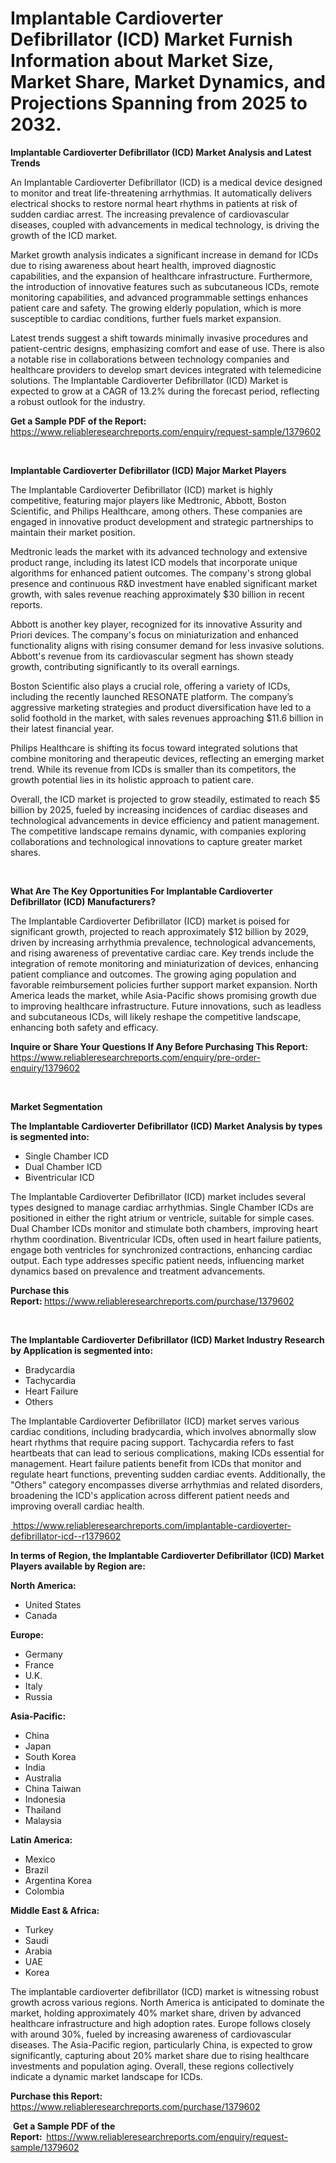<p><h1>Implantable Cardioverter Defibrillator (ICD) Market Furnish Information about Market Size, Market Share, Market Dynamics, and Projections Spanning from 2025 to 2032.</h1></p><p><strong>Implantable Cardioverter Defibrillator (ICD) Market Analysis and Latest Trends</strong></p>
<p><p>An Implantable Cardioverter Defibrillator (ICD) is a medical device designed to monitor and treat life-threatening arrhythmias. It automatically delivers electrical shocks to restore normal heart rhythms in patients at risk of sudden cardiac arrest. The increasing prevalence of cardiovascular diseases, coupled with advancements in medical technology, is driving the growth of the ICD market.</p><p>Market growth analysis indicates a significant increase in demand for ICDs due to rising awareness about heart health, improved diagnostic capabilities, and the expansion of healthcare infrastructure. Furthermore, the introduction of innovative features such as subcutaneous ICDs, remote monitoring capabilities, and advanced programmable settings enhances patient care and safety. The growing elderly population, which is more susceptible to cardiac conditions, further fuels market expansion.</p><p>Latest trends suggest a shift towards minimally invasive procedures and patient-centric designs, emphasizing comfort and ease of use. There is also a notable rise in collaborations between technology companies and healthcare providers to develop smart devices integrated with telemedicine solutions. The Implantable Cardioverter Defibrillator (ICD) Market is expected to grow at a CAGR of 13.2% during the forecast period, reflecting a robust outlook for the industry.</p></p>
<p><strong>Get a Sample PDF of the Report:&nbsp;</strong> <a href="https://www.reliableresearchreports.com/enquiry/request-sample/1379602?utm_campaign=40&utm_medium=2&utm_source=Github&utm_content=ia&utm_term=14042025&utm_id=implantable-cardioverter-defibrillator-icd">https://www.reliableresearchreports.com/enquiry/request-sample/1379602</a></p>
<p>&nbsp;</p>
<p><strong>Implantable Cardioverter Defibrillator (ICD) Major Market Players</strong></p>
<p><p>The Implantable Cardioverter Defibrillator (ICD) market is highly competitive, featuring major players like Medtronic, Abbott, Boston Scientific, and Philips Healthcare, among others. These companies are engaged in innovative product development and strategic partnerships to maintain their market position.</p><p>Medtronic leads the market with its advanced technology and extensive product range, including its latest ICD models that incorporate unique algorithms for enhanced patient outcomes. The company's strong global presence and continuous R&D investment have enabled significant market growth, with sales revenue reaching approximately $30 billion in recent reports.</p><p>Abbott is another key player, recognized for its innovative Assurity and Priori devices. The company's focus on miniaturization and enhanced functionality aligns with rising consumer demand for less invasive solutions. Abbott's revenue from its cardiovascular segment has shown steady growth, contributing significantly to its overall earnings.</p><p>Boston Scientific also plays a crucial role, offering a variety of ICDs, including the recently launched RESONATE platform. The company’s aggressive marketing strategies and product diversification have led to a solid foothold in the market, with sales revenues approaching $11.6 billion in their latest financial year.</p><p>Philips Healthcare is shifting its focus toward integrated solutions that combine monitoring and therapeutic devices, reflecting an emerging market trend. While its revenue from ICDs is smaller than its competitors, the growth potential lies in its holistic approach to patient care.</p><p>Overall, the ICD market is projected to grow steadily, estimated to reach $5 billion by 2025, fueled by increasing incidences of cardiac diseases and technological advancements in device efficiency and patient management. The competitive landscape remains dynamic, with companies exploring collaborations and technological innovations to capture greater market shares.</p></p>
<p>&nbsp;</p>
<p><strong>What Are The Key Opportunities For Implantable Cardioverter Defibrillator (ICD) Manufacturers?</strong></p>
<p><p>The Implantable Cardioverter Defibrillator (ICD) market is poised for significant growth, projected to reach approximately $12 billion by 2029, driven by increasing arrhythmia prevalence, technological advancements, and rising awareness of preventative cardiac care. Key trends include the integration of remote monitoring and miniaturization of devices, enhancing patient compliance and outcomes. The growing aging population and favorable reimbursement policies further support market expansion. North America leads the market, while Asia-Pacific shows promising growth due to improving healthcare infrastructure. Future innovations, such as leadless and subcutaneous ICDs, will likely reshape the competitive landscape, enhancing both safety and efficacy.</p></p>
<p><strong>Inquire or Share Your Questions If Any Before Purchasing This Report:</strong> <a href="https://www.reliableresearchreports.com/enquiry/pre-order-enquiry/1379602?utm_campaign=40&utm_medium=2&utm_source=Github&utm_content=ia&utm_term=14042025&utm_id=implantable-cardioverter-defibrillator-icd">https://www.reliableresearchreports.com/enquiry/pre-order-enquiry/1379602</a></p>
<p>&nbsp;</p>
<p><strong>Market Segmentation</strong></p>
<p><strong>The Implantable Cardioverter Defibrillator (ICD) Market Analysis by types is segmented into:</strong></p>
<p><ul><li>Single Chamber ICD</li><li>Dual Chamber ICD</li><li>Biventricular ICD</li></ul></p>
<p><p>The Implantable Cardioverter Defibrillator (ICD) market includes several types designed to manage cardiac arrhythmias. Single Chamber ICDs are positioned in either the right atrium or ventricle, suitable for simple cases. Dual Chamber ICDs monitor and stimulate both chambers, improving heart rhythm coordination. Biventricular ICDs, often used in heart failure patients, engage both ventricles for synchronized contractions, enhancing cardiac output. Each type addresses specific patient needs, influencing market dynamics based on prevalence and treatment advancements.</p></p>
<p><strong>Purchase this Report:&nbsp;</strong><a href="https://www.reliableresearchreports.com/purchase/1379602?utm_campaign=40&utm_medium=2&utm_source=Github&utm_content=ia&utm_term=14042025&utm_id=implantable-cardioverter-defibrillator-icd">https://www.reliableresearchreports.com/purchase/1379602</a></p>
<p>&nbsp;</p>
<p><strong>The Implantable Cardioverter Defibrillator (ICD) Market Industry Research by Application is segmented into:</strong></p>
<p><ul><li>Bradycardia</li><li>Tachycardia</li><li>Heart Failure</li><li>Others</li></ul></p>
<p><p>The Implantable Cardioverter Defibrillator (ICD) market serves various cardiac conditions, including bradycardia, which involves abnormally slow heart rhythms that require pacing support. Tachycardia refers to fast heartbeats that can lead to serious complications, making ICDs essential for management. Heart failure patients benefit from ICDs that monitor and regulate heart functions, preventing sudden cardiac events. Additionally, the "Others" category encompasses diverse arrhythmias and related disorders, broadening the ICD's application across different patient needs and improving overall cardiac health.</p></p>
<p><a href="https://www.reliableresearchreports.com/implantable-cardioverter-defibrillator-icd--r1379602?utm_campaign=40&utm_medium=2&utm_source=Github&utm_content=ia&utm_term=14042025&utm_id=implantable-cardioverter-defibrillator-icd">&nbsp;https://www.reliableresearchreports.com/implantable-cardioverter-defibrillator-icd--r1379602</a></p>
<p><strong>In terms of Region, the Implantable Cardioverter Defibrillator (ICD) Market Players available by Region are:</strong></p>
<p>
    <p> <strong> North America: </strong>
        <ul>
            <li>United States</li>
            <li>Canada</li>
        </ul>
        </p> 
    <p> <strong> Europe: </strong>
        <ul>
            <li>Germany</li>
            <li>France</li>
            <li>U.K.</li>
            <li>Italy</li>
            <li>Russia</li>
        </ul>
        </p> 
    <p> <strong> Asia-Pacific: </strong>
        <ul>
            <li>China</li>
            <li>Japan</li>
            <li>South Korea</li>
            <li>India</li>
            <li>Australia</li>
            <li>China Taiwan</li>
            <li>Indonesia</li>
            <li>Thailand</li>
            <li>Malaysia</li>
        </ul>
        </p> 
    <p> <strong> Latin America: </strong>
        <ul>
            <li>Mexico</li>
            <li>Brazil</li>
            <li>Argentina Korea</li>
            <li>Colombia</li>
        </ul>
        </p> 
    <p> <strong> Middle East & Africa: </strong>
        <ul>
            <li>Turkey</li>
            <li>Saudi</li>
            <li>Arabia</li>
            <li>UAE</li>
            <li>Korea</li>
        </ul>
    </p>
    </p>
<p><p>The implantable cardioverter defibrillator (ICD) market is witnessing robust growth across various regions. North America is anticipated to dominate the market, holding approximately 40% market share, driven by advanced healthcare infrastructure and high adoption rates. Europe follows closely with around 30%, fueled by increasing awareness of cardiovascular diseases. The Asia-Pacific region, particularly China, is expected to grow significantly, capturing about 20% market share due to rising healthcare investments and population aging. Overall, these regions collectively indicate a dynamic market landscape for ICDs.</p></p>
<p><strong>Purchase this Report: </strong><a href="https://www.reliableresearchreports.com/purchase/1379602?utm_campaign=40&utm_medium=2&utm_source=Github&utm_content=ia&utm_term=14042025&utm_id=implantable-cardioverter-defibrillator-icd">https://www.reliableresearchreports.com/purchase/1379602</a></p>
<p>&nbsp;<strong>Get a Sample PDF of the Report:&nbsp;&nbsp;</strong><a href="https://www.reliableresearchreports.com/enquiry/request-sample/1379602?utm_campaign=40&utm_medium=2&utm_source=Github&utm_content=ia&utm_term=14042025&utm_id=implantable-cardioverter-defibrillator-icd">https://www.reliableresearchreports.com/enquiry/request-sample/1379602</a></p>
<p><strong></strong></p>
<p><p></p><p></p><p></p></p>